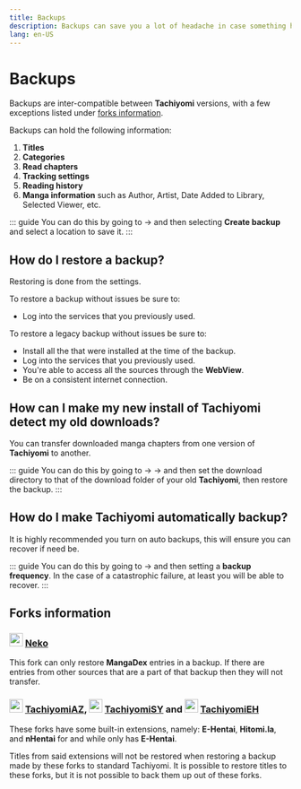 ```yaml
---
title: Backups
description: Backups can save you a lot of headache in case something happens to your installation or device.
lang: en-US
---
```


# Backups

Backups are inter-compatible between **Tachiyomi** versions, with a few exceptions listed under [forks information](#forks-information).

Backups can hold the following information:

1. **Titles**
1. **Categories**
1. **Read chapters**
1. **Tracking settings**
1. **Reading history**
1. **Manga information** such as Author, Artist, Date Added to Library, Selected Viewer, etc.

::: guide
You can do this by going to <NavigationText item="more"/> → <NavigationText item="settings_backup"/> and then selecting **Create backup** and select a location to save it.
:::

## How do I restore a backup?

Restoring is done from the <NavigationText item="settings_backup"/> settings.

To restore a backup without issues be sure to:

* Log into the <NavigationText item="settings_tracking"/> services that you previously used.

To restore a legacy backup without issues be sure to:

* Install all the <NavigationText item="tab_extensions"/> that were installed at the time of the backup.
* Log into the <NavigationText item="settings_tracking"/> services that you previously used.
* You're able to access all the sources through the **WebView**.
* Be on a consistent internet connection.

## How can I make my new install of Tachiyomi detect my old downloads?

You can transfer downloaded manga chapters from one version of **Tachiyomi** to another.

::: guide
You can do this by going to <NavigationText item="more"/> → <NavigationText item="settings"/> → <NavigationText item="settings_downloads"/> and then set the download directory to that of the download folder of your old **Tachiyomi**, then restore the backup.
:::

## How do I make Tachiyomi automatically backup?

It is highly recommended you turn on auto backups, this will ensure you can recover if need be.

::: guide
You can do this by going to <NavigationText item="more"/> → <NavigationText item="settings_backup"/> and then setting a **backup frequency**. In the case of a catastrophic failure, at least you will be able to recover.
:::

## Forks information

### <img class="forkIconBefore" src="/assets/forks_logo-neko.png" width="24" height="24" /> [Neko](/forks/Neko)

This fork can only restore **MangaDex** entries in a backup. If there are entries from other sources that are a part of that backup then they will not transfer.

### <img class="forkIconBefore" src="/assets/forks_logo-az.png" width="24" height="24" /> [TachiyomiAZ](/forks/TachiyomiAZ), <img class="forkIconBefore" src="/assets/forks_logo-sy.png" width="24" height="24" />  [TachiyomiSY](/forks/TachiyomiSY) and <img class="forkIconBefore" src="/assets/forks_logo-eh.png" width="24" height="24" />  [TachiyomiEH](/forks/TachiyomiEH)

These forks have some built-in extensions, namely: **E-Hentai**, **Hitomi.la**, and **nHentai** for <NavigationText item="tachiyomiaz" /> and <NavigationText item="tachiyomieh" /> while <NavigationText item="tachiyomisy" /> only has **E-Hentai**.

Titles from said extensions will not be restored when restoring a backup made by these forks to standard Tachiyomi. It is possible to restore titles to these forks, but it is not possible to back them up out of these forks.
